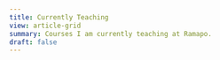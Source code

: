 ```yaml
---
title: Currently Teaching
view: article-grid
summary: Courses I am currently teaching at Ramapo.
draft: false
---
```

